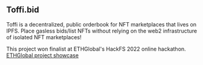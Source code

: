 ## Toffi.bid
Toffi is a decentralized, public orderbook for NFT marketplaces that lives on IPFS. Place gasless bids/list NFTs without relying on the web2 infrastructure of isolated NFT marketplaces!

This project won finalist at ETHGlobal's HackFS 2022 online hackathon.
[ETHGlobal project showcase](https://ethglobal.com/showcase/toffi-bid-ggeqc)
